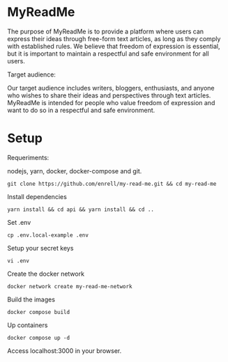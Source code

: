 # MyReadMe
The purpose of MyReadMe is to provide a platform where users can express their ideas through free-form text articles, as long as they comply with established rules. We believe that freedom of expression is essential, but it is important to maintain a respectful and safe environment for all users.

Target audience:

Our target audience includes writers, bloggers, enthusiasts, and anyone who wishes to share their ideas and perspectives through text articles. MyReadMe is intended for people who value freedom of expression and want to do so in a respectful and safe environment.

# Setup

Requeriments:

nodejs, yarn, docker, docker-compose and git.

````
git clone https://github.com/enrell/my-read-me.git && cd my-read-me
````

Install dependencies
````
yarn install && cd api && yarn install && cd ..
````
Set .env
````
cp .env.local-example .env
````

Setup your secret keys
````
vi .env
````

Create the docker network
````
docker network create my-read-me-network
````

Build the images
````
docker compose build
````

Up containers
````
docker compose up -d
````
Access localhost:3000 in your browser.
